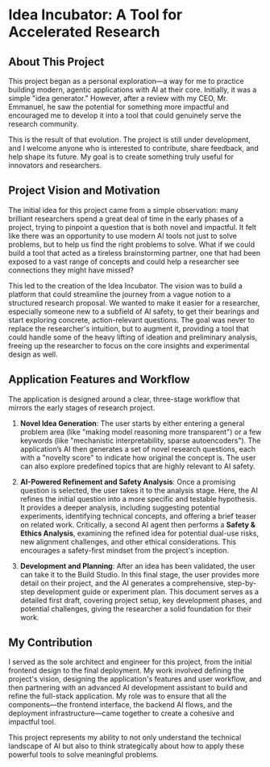 # Idea Incubator: A Tool for Accelerated Research

## About This Project

This project began as a personal exploration—a way for me to practice building modern, agentic applications with AI at their core. Initially, it was a simple "idea generator." However, after a review with my CEO, Mr. Emmanuel, he saw the potential for something more impactful and encouraged me to develop it into a tool that could genuinely serve the research community.

This is the result of that evolution. The project is still under development, and I welcome anyone who is interested to contribute, share feedback, and help shape its future. My goal is to create something truly useful for innovators and researchers.

## Project Vision and Motivation

The initial idea for this project came from a simple observation: many brilliant researchers spend a great deal of time in the early phases of a project, trying to pinpoint a question that is both novel and impactful. It felt like there was an opportunity to use modern AI tools not just to solve problems, but to help us find the right problems to solve. What if we could build a tool that acted as a tireless brainstorming partner, one that had been exposed to a vast range of concepts and could help a researcher see connections they might have missed?

This led to the creation of the Idea Incubator. The vision was to build a platform that could streamline the journey from a vague notion to a structured research proposal. We wanted to make it easier for a researcher, especially someone new to a subfield of AI safety, to get their bearings and start exploring concrete, action-relevant questions. The goal was never to replace the researcher's intuition, but to augment it, providing a tool that could handle some of the heavy lifting of ideation and preliminary analysis, freeing up the researcher to focus on the core insights and experimental design as well.

## Application Features and Workflow

The application is designed around a clear, three-stage workflow that mirrors the early stages of  research project.

1.  **Novel Idea Generation**: The user starts by either entering a general problem area (like "making model reasoning more transparent") or a few keywords (like "mechanistic interpretability, sparse autoencoders"). The application’s AI then generates a set of novel research questions, each with a "novelty score" to indicate how original the concept is. The user can also explore predefined topics that are highly relevant to AI safety.

2.  **AI-Powered Refinement and Safety Analysis**: Once a promising question is selected, the user takes it to the analysis stage. Here, the AI refines the initial question into a more specific and testable hypothesis. It provides a deeper analysis, including suggesting potential experiments, identifying technical concepts, and offering a brief teaser on related work. Critically, a second AI agent then performs a **Safety & Ethics Analysis**, examining the refined idea for potential dual-use risks, new alignment challenges, and other ethical considerations. This encourages a safety-first mindset from the project's inception.

3.  **Development and Planning**: After an idea has been validated, the user can take it to the Build Studio. In this final stage, the user provides more detail on their project, and the AI generates a comprehensive, step-by-step development guide or experiment plan. This document serves as a detailed first draft, covering project setup, key development phases, and potential challenges, giving the researcher a solid foundation for their work.

## My Contribution

I served as the sole architect and engineer for this project, from the initial frontend design to the final deployment. My work involved defining the project's vision, designing the application's features and user workflow, and then partnering with an advanced AI development assistant to build and refine the full-stack application. My role was to ensure that all the components—the frontend interface, the backend AI flows, and the deployment infrastructure—came together to create a cohesive and impactful tool.

This project represents my ability to not only understand the technical landscape of AI but also to think strategically about how to apply these powerful tools to solve meaningful problems.
